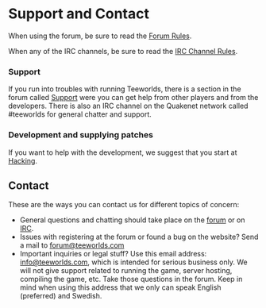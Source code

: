 # Support and Contact

When using the forum, be sure to read the [Forum Rules](../rules/forum_rules.md).

When any of the IRC channels, be sure to read the [IRC Channel Rules](../rules/irc_rules.md).

### Support

If you run into troubles with running Teeworlds, there is a section in the forum called [Support](http://www.teeworlds.com/forum/viewforum.php?id=4) were you can get help from other players and from the developers. There is also an IRC channel on the Quakenet network called #teeworlds for general chatter and support.

### Development and supplying patches

If you want to help with the development, we suggest that you start at [Hacking](../hacking.md).

## Contact

These are the ways you can contact us for different topics of concern:

- General questions and chatting should take place on the [forum](https://www.teeworlds.com/forum/) or on [IRC](../rules/irc_rules.md).
- Issues with registering at the forum or found a bug on the website? Send a mail to forum@teeworlds.com
- Important inquiries or legal stuff? Use this email address: info@teeworlds.com, which is intended for serious business only. We will not give support related to running the game, server hosting, compiling the game, etc. Take those questions in the forum. Keep in mind when using this address that we only can speak English (preferred) and Swedish.

